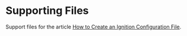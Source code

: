 # Supporting Files

Support files for the article [How to Create an Ignition Configuration File](https://www.vultr.com/docs/ignition).
